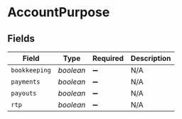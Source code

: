# AccountPurpose


## Fields

| Field              | Type               | Required           | Description        |
| ------------------ | ------------------ | ------------------ | ------------------ |
| `bookkeeping`      | *boolean*          | :heavy_minus_sign: | N/A                |
| `payments`         | *boolean*          | :heavy_minus_sign: | N/A                |
| `payouts`          | *boolean*          | :heavy_minus_sign: | N/A                |
| `rtp`              | *boolean*          | :heavy_minus_sign: | N/A                |